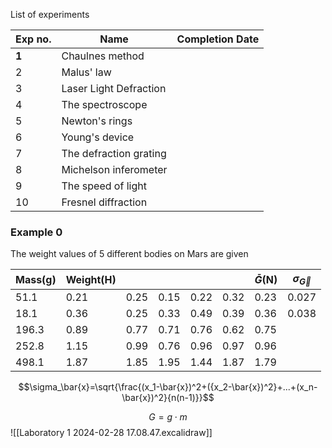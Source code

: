List of experiments

| Exp no. | Name                   | Completion Date |
| ------- | ---------------------- | --------------- |
| **1**   | Chaulnes method        |                 |
| 2       | Malus' law             |                 |
| 3       | Laser Light Defraction |                 |
| 4       | The spectroscope       |                 |
| 5       | Newton's rings         |                 |
| 6       | Young's device         |                 |
| 7       | The defraction grating |                 |
| 8       | Michelson inferometer  |                 |
| 9       | The speed of light     |                 |
| 10      | Fresnel diffraction    |                 |
### Example 0
The weight values of 5 different bodies on Mars are given

| Mass(g) | Weight(H) |      |      |      |      | $\bar{G}$(N) | $\sigma_\vec{G}$ |
| ------- | --------- | ---- | ---- | ---- | ---- | ------------ | ---------------- |
| 51.1    | 0.21      | 0.25 | 0.15 | 0.22 | 0.32 | 0.23         | 0.027            |
| 18.1    | 0.36      | 0.25 | 0.33 | 0.49 | 0.39 | 0.36         | 0.038            |
| 196.3   | 0.89      | 0.77 | 0.71 | 0.76 | 0.62 | 0.75         |                  |
| 252.8   | 1.15      | 0.99 | 0.76 | 0.96 | 0.97 | 0.96         |                  |
| 498.1   | 1.87      | 1.85 | 1.95 | 1.44 | 1.87 | 1.79         |                  |

$$\sigma_\bar{x}=\sqrt{\frac{(x_1-\bar{x})^2+({x_2-\bar{x})^2}+...+(x_n-\bar{x})^2}{n(n-1)}}$$

$$G=g\cdot m$$
![[Laboratory 1 2024-02-28 17.08.47.excalidraw]]